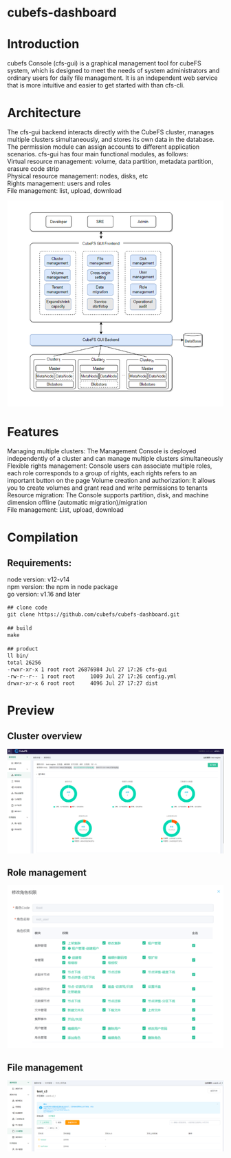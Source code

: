 # cubefs-dashboard

# Introduction
cubefs Console (cfs-gui) is a graphical management tool for cubeFS system, which is designed to meet the needs of system administrators and ordinary users for daily file management. It is an independent web service that is more intuitive and easier to get started with than cfs-cli.

# Architecture
The cfs-gui backend interacts directly with the CubeFS cluster, manages multiple clusters simultaneously, and stores its own data in the database. The permission module can assign accounts to different application scenarios. cfs-gui has four main functional modules, as follows:<br>
Virtual resource management: volume, data partition, metadata partition, erasure code strip<br>
Physical resource management: nodes, disks, etc<br>
Rights management: users and roles<br>
File management: list, upload, download<br>

<img src="https://github.com/cubefs/cubefs-dashboard/blob/main/pictures/architecture.png" align=center/>

# Features
Managing multiple clusters: The Management Console is deployed independently of a cluster and can manage multiple clusters simultaneously<br>
Flexible rights management: Console users can associate multiple roles, each role corresponds to a group of rights, each rights refers to an important button on the page
Volume creation and authorization: It allows you to create volumes and grant read and write permissions to tenants<br>
Resource migration: The Console supports partition, disk, and machine dimension offline (automatic migration)/migration<br>
File management: List, upload, download<br>

# Compilation
## Requirements:
node version: v12-v14<br>
npm version: the npm in node package<br>
go version: v1.16 and later<br>

```
## clone code
git clone https://github.com/cubefs/cubefs-dashboard.git

## build
make

## product
ll bin/
total 26256
-rwxr-xr-x 1 root root 26876984 Jul 27 17:26 cfs-gui
-rw-r--r-- 1 root root     1009 Jul 27 17:26 config.yml
drwxr-xr-x 6 root root     4096 Jul 27 17:27 dist
```
# Preview
## Cluster overview
<img src="https://github.com/cubefs/cubefs-dashboard/blob/main/pictures/cluster_overview.png" align=center/>

## Role management
<img src="https://github.com/cubefs/cubefs-dashboard/blob/main/pictures/role_management.png" align=center/>

## File management
<img src="https://github.com/cubefs/cubefs-dashboard/blob/main/pictures/file_management.png" align=center/>

